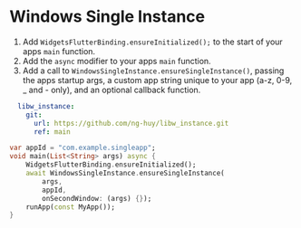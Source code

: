 # Windows Single Instance
1. Add `WidgetsFlutterBinding.ensureInitialized();` to the start of your apps `main` function.
1. Add the `async` modifier to your apps `main` function.
1. Add a call to `WindowsSingleInstance.ensureSingleInstance()`, passing the apps startup args, a custom app string unique to your app (a-z, 0-9, \_ and - only), and an optional callback function.

```yaml
  libw_instance:
    git:
      url: https://github.com/ng-huy/libw_instance.git
      ref: main
```

```dart
var appId = "com.example.singleapp";
void main(List<String> args) async {
    WidgetsFlutterBinding.ensureInitialized();
    await WindowsSingleInstance.ensureSingleInstance(
        args,
        appId,
        onSecondWindow: (args) {});
    runApp(const MyApp());
}
```
